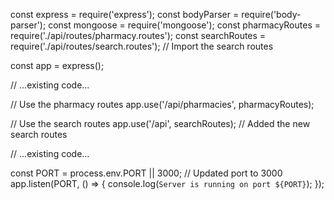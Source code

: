const express = require('express');
const bodyParser = require('body-parser');
const mongoose = require('mongoose');
const pharmacyRoutes = require('./api/routes/pharmacy.routes');
const searchRoutes = require('./api/routes/search.routes'); // Import the search routes

const app = express();

// ...existing code...

// Use the pharmacy routes
app.use('/api/pharmacies', pharmacyRoutes);

// Use the search routes
app.use('/api', searchRoutes); // Added the new search routes

// ...existing code...

const PORT = process.env.PORT || 3000; // Updated port to 3000
app.listen(PORT, () => {
  console.log(`Server is running on port ${PORT}`);
});